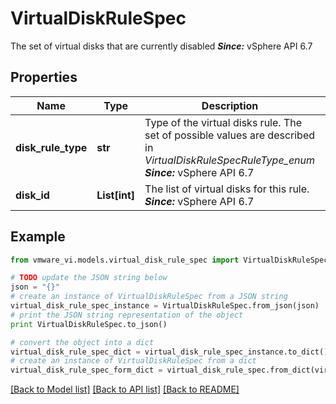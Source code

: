 # VirtualDiskRuleSpec

The set of virtual disks that are currently disabled  ***Since:*** vSphere API 6.7 

## Properties
Name | Type | Description | Notes
------------ | ------------- | ------------- | -------------
**disk_rule_type** | **str** | Type of the virtual disks rule.  The set of possible values are described in *VirtualDiskRuleSpecRuleType_enum*  ***Since:*** vSphere API 6.7  | 
**disk_id** | **List[int]** | The list of virtual disks for this rule.  ***Since:*** vSphere API 6.7  | [optional] 

## Example

```python
from vmware_vi.models.virtual_disk_rule_spec import VirtualDiskRuleSpec

# TODO update the JSON string below
json = "{}"
# create an instance of VirtualDiskRuleSpec from a JSON string
virtual_disk_rule_spec_instance = VirtualDiskRuleSpec.from_json(json)
# print the JSON string representation of the object
print VirtualDiskRuleSpec.to_json()

# convert the object into a dict
virtual_disk_rule_spec_dict = virtual_disk_rule_spec_instance.to_dict()
# create an instance of VirtualDiskRuleSpec from a dict
virtual_disk_rule_spec_form_dict = virtual_disk_rule_spec.from_dict(virtual_disk_rule_spec_dict)
```
[[Back to Model list]](../README.md#documentation-for-models) [[Back to API list]](../README.md#documentation-for-api-endpoints) [[Back to README]](../README.md)


